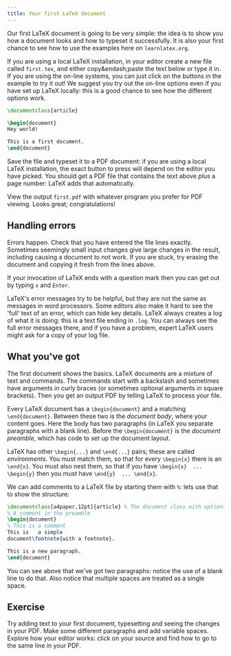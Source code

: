 ```yaml
---
title: Your first LaTeX document
---
```


Our first LaTeX document is going to be very simple: the idea is to show you
how a document looks and how to typeset it successfully. It is also your
first chance to see how to use the examples here on `learnlatex.org`.

If you are using a local LaTeX installation, in your editor create a new file
called `first.tex`, and either copy&endash;paste the text below or type it in.
If you are using the on-line systems, you can just click on the buttons in the
example to try it out! We suggest you try out the on-line options even  if you
have set up LaTeX locally: this is a good chance to see how the different
options work.
```latex
\documentclass{article}

\begin{document}
Hey world!

This is a first document.
\end{document}
```
Save the file and typeset it to a PDF document: if you are using a local LaTeX
installation, the exact button to press will depend on the editor you have
picked. You should get a PDF file that contains the text above _plus_ a page
number: LaTeX adds that automatically.

View the output `first.pdf` with
whatever program you prefer for PDF viewing.
Looks great; congratulations!

## Handling errors

Errors happen.
Check that you have entered the file lines exactly.
Sometimes seemingly small input changes give large changes in the
result, including causing a document to not work.
If you are stuck, try erasing the document and copying it fresh from the
lines above.

If your invocation of LaTeX ends with a question mark then you can get out by
typing `x` and `Enter`.

LaTeX's error messages try to be helpful, but they are not the same as messages
in word processors. Some editors also make it hard to see the 'full' text of an
error, which can hide key details. LaTeX always creates a log of what it is
doing: this is a text file ending in `.log`. You can always see the full  error
messages there, and if you have a problem, expert LaTeX users might ask  for a
copy of your log file.

## What you've got

The first document shows the basics.
LaTeX documents are  a mixture of text and commands.
The commands start with a backslash
and sometimes have arguments in curly braces
(or sometimes optional arguments in square brackets).
Then you get an output PDF by telling LaTeX to process your file.

Every LaTeX document has a `\begin{document}` and a matching
`\end{document}`.
Between these two is the *document body*, where your content goes.
Here the body has two paragraphs (in LaTeX you separate paragraphs
with a blank line).
Before the `\begin{document}` is the *document preamble*,
which has code to set up the document layout.

LaTeX has other `\begin{...}` and `\end{...}` pairs; these are
called *environments*.
You must match them, so that for every `\begin{x}` there is an `\end{x}`.
You must also nest them, so that if you have
`\begin{x}  ... \begin{y}` then you must have
`\end{y}  ... \end{x}`.

We can add comments to a LaTeX file by starting them with `%`: lets use
that to show the structure:
```latex
\documentclass[a4paper,12pt]{article} % The document class with options
% A comment in the preamble
\begin{document}
% This is a comment
This is   a simple
document\footnote{with a footnote}.

This is a new paragraph.
\end{document}
```
You can see above that we've got two paragraphs: notice the use of a blank  line
to do that. Also notice that multiple spaces are treated as a single space.

## Exercise

Try adding text to your first document, typesetting and seeing the changes in
your PDF. Make some different paragraphs and add variable spaces. Explore how
your editor works: click on your source and find how to go to the same line  in
your PDF.
